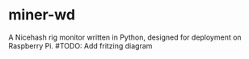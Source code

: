 # miner-wd

A Nicehash rig monitor written in Python, designed for deployment on Raspberry Pi.
#TODO: Add fritzing diagram
